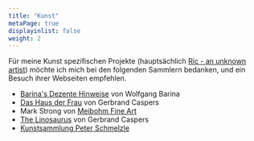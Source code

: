 ```yaml
---
title: "Kunst"
metaPage: true
displayinlist: false
weight: 2
---
```


Für meine Kunst spezifischen Projekte (hauptsächlich [Ric - an unknown artist](https://ric-unknownartist.projektemacher.org/))  möchte ich mich bei den folgenden Sammlern bedanken, und ein Besuch ihrer Webseiten empfehlen.

* [Barina's Dezente Hinweise](https://www.wolfgang-barina.de/kunst/) von Wolfgang Barina
* [Das Haus der Frau](https://www.dashausderfrau.nl/) von Gerbrand Caspers
* Mark Strong von [Meibohm Fine Art](https://www.meibohmfinearts.com/)
* [The Linosaurus](https://gerrie-thefriendlyghost.blogspot.com/) von Gerbrand Caspers
* [Kunstsammlung Peter Schmelzle](https://kunstsammlung.peterschmelzle.de/)
